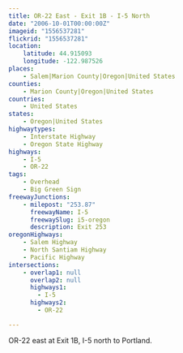 ```yaml
---
title: OR-22 East - Exit 1B - I-5 North
date: "2006-10-01T00:00:00Z"
imageid: "1556537281"
flickrid: "1556537281"
location:
    latitude: 44.915093
    longitude: -122.987526
places:
    - Salem|Marion County|Oregon|United States
counties:
    - Marion County|Oregon|United States
countries:
    - United States
states:
    - Oregon|United States
highwaytypes:
    - Interstate Highway
    - Oregon State Highway
highways:
    - I-5
    - OR-22
tags:
    - Overhead
    - Big Green Sign
freewayJunctions:
    - milepost: "253.87"
      freewayName: I-5
      freewaySlug: i5-oregon
      description: Exit 253
oregonHighways:
    - Salem Highway
    - North Santiam Highway
    - Pacific Highway
intersections:
    - overlap1: null
      overlap2: null
      highways1:
        - I-5
      highways2:
        - OR-22

---
```

OR-22 east at Exit 1B, I-5 north to Portland.